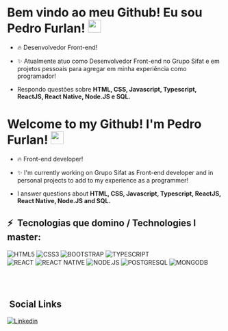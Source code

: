 <h1> Bem vindo ao meu Github! Eu sou Pedro Furlan! <img src="https://raw.githubusercontent.com/kaueMarques/kaueMarques/master/hi.gif" width="30px"></h1>



- :fire: Desenvolvedor Front-end!


- :sparkles: Atualmente atuo como Desenvolvedor Front-end no Grupo Sifat e em projetos pessoais para agregar em minha experiência como programador!

- Respondo questões sobre **HTML, CSS, Javascript, Typescript, ReactJS, React Native, Node.JS e SQL.**


<h1> Welcome to my Github! I'm Pedro Furlan! <img src="https://raw.githubusercontent.com/kaueMarques/kaueMarques/master/hi.gif" width="30px"></h1>



- :fire: Front-end developer!


- :sparkles: I'm currently working on Grupo Sifat as Front-end developer and in personal projects to add to my experience as a programmer!

- I answer questions about **HTML, CSS, Javascript, Typescript, ReactJS, React Native, Node.JS and SQL.**

## :zap: &nbsp;Tecnologias que domino / Technologies I master:
<img align="center" alt="HTML5"
src="https://img.shields.io/badge/HTML5-E34F26?style=for-the-badge&logo=html5&logoColor=white">
<img align="center" alt="CSS3"
src="https://img.shields.io/badge/CSS3-1572B6?=for-the-badge&logo=css3&logoColor=white">
<img align="center" alt="BOOTSTRAP"
src="https://img.shields.io/badge/JavaScript-323330?style=for-the-badge&logo=javascript&logoColor=white">
<img align="center" alt="TYPESCRIPT"
src="https://img.shields.io/badge/TypeScript-007ACC?style=for-the-badge&logo=typescript&logoColor=white">     
<img align="center" alt="REACT"
src="https://img.shields.io/badge/React-20232A?style=for-the-badge&logo=react&logoColor=white">
<img align="center" alt="REACT NATIVE"
src="https://img.shields.io/badge/React_Native-20232A?style=for-the-badge&logo=react&logoColor=61DAFB">
<img align="center" alt="NODE.JS"
src="https://img.shields.io/badge/Node.js-43853D?style=for-the-badge&logo=node.js&logoColor=white">
<img align="center" alt="POSTGRESQL"
src="https://img.shields.io/badge/PostgreSQL-316192?style=for-the-badge&logo=postgresql&logoColor=white">
<img align="center" alt="MONGODB"
src="https://img.shields.io/badge/MongoDB-4EA94B?style=for-the-badge&logo=mongodb&logoColor=white">




<br><br>

## &nbsp;Social Links

[![Linkedin](https://img.shields.io/badge/Linkedin-007785?style=for-the-badge&logo=linkedin&logoColor=white)](https://www.linkedin.com/in/pedro-furlan-b77707245/)




